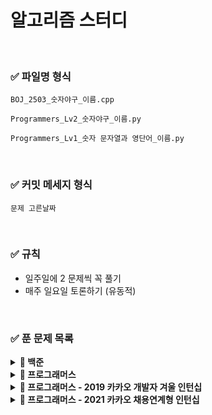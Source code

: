 # 알고리즘 스터디

<br>

### :white_check_mark: 파일명 형식

`BOJ_2503_숫자야구_이름.cpp`

`Programmers_Lv2_숫자야구_이름.py`

`Programmers_Lv1_숫자 문자열과 영단어_이름.py`

<br>

### :white_check_mark: 커밋 메세지 형식

`문제 고른날짜`

<br>

### :white_check_mark: 규칙

+ 일주일에 2 문제씩 꼭 풀기
+ 매주 일요일 토론하기 (유동적)

<br>

### :white_check_mark: 푼 문제 목록


<details markdown="1">
<summary><strong>📄 백준</summary></strong>

|    문제     | 레벨  |                  URL                  |   날짜   |
| :---------: | :---: | :-----------------------------------: | :------: |
|  숫자야구   | 실버5 | https://www.acmicpc.net/problem/2503  | 21.07.17 |
| 부당한 퍼즐 | 실버3 | https://www.acmicpc.net/problem/15501 | 21.07.24 |

------
</details>

<details markdown="1">
<summary><strong>📄 프로그래머스</summary></strong>

|   문제   | 레벨  |                 URL                 | 날짜 |
| :------: | :---: | :---------------------------------: | :------: |
| 주식가격 | 2 | https://programmers.co.kr/learn/courses/30/lessons/42584 | 21.07.17 |
| 문자열 내 마음대로 정렬하기 |  1   | https://programmers.co.kr/learn/courses/30/lessons/12915 | 21.07.24 |

------
</details>

<details markdown="1">
<summary><strong>📄 프로그래머스 - 2019 카카오  개발자 겨울 인턴십</summary></strong>

|         문제         | 레벨 |                           URL                            |   날짜   |
| :------------------: | :--: | :------------------------------------------------------: | :------: |
| 크레인 인형뽑기 게임 |  1   | https://programmers.co.kr/learn/courses/30/lessons/64061 | 21.07.24 |

------

</details>

<details markdown="1">
<summary><strong>📄 프로그래머스 - 2021 카카오 채용연계형 인턴십</summary></strong>

|         문제         | 레벨 |                           URL                            |   날짜   |
| :------------------: | :--: | :------------------------------------------------------: | :------: |
| 숫자 문자열과 영단어 |  1   | https://programmers.co.kr/learn/courses/30/lessons/81301 | 21.07.17 |

------

</details>